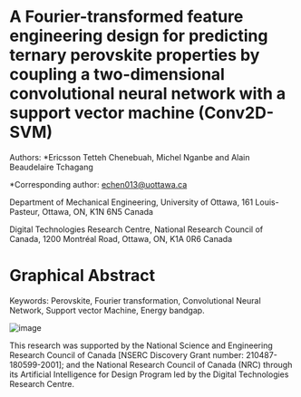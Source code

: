 # A Fourier-transformed feature engineering design for predicting ternary perovskite properties by coupling a two-dimensional convolutional neural network with a support vector machine (Conv2D-SVM)

Authors: *Ericsson Tetteh Chenebuah, Michel Nganbe and Alain Beaudelaire Tchagang

*Corresponding author: echen013@uottawa.ca

Department of Mechanical Engineering, University of Ottawa, 161 Louis-Pasteur, Ottawa, ON, K1N 6N5 Canada

Digital Technologies Research Centre, National Research Council of Canada, 1200 Montréal Road, Ottawa, ON, K1A 0R6 Canada


# Graphical Abstract

Keywords: Perovskite, Fourier transformation, Convolutional Neural Network, Support vector Machine, Energy bandgap.



   ![image](https://user-images.githubusercontent.com/74286898/170815967-92672944-89e9-4c33-a973-c083d5c4577f.png)
   
   
This research was supported by the National Science and Engineering Research Council of Canada [NSERC Discovery Grant number: 210487-180599-2001]; and the National Research Council of Canada (NRC) through its Artificial Intelligence for Design Program led by the Digital Technologies Research Centre.
